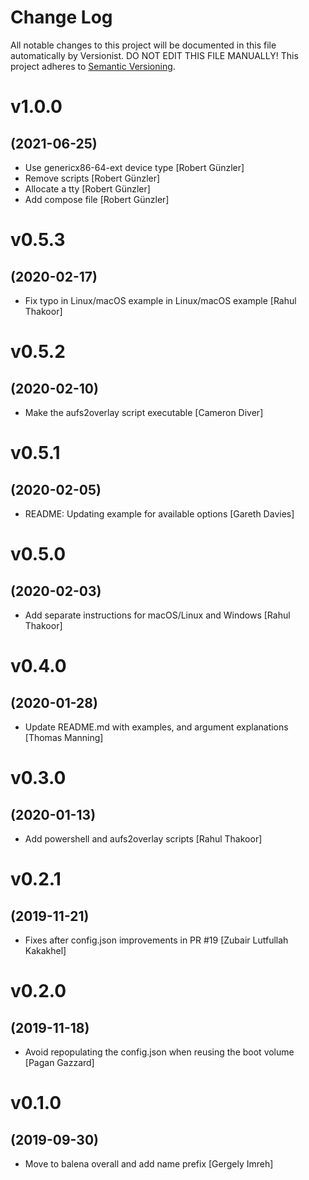 # Change Log

All notable changes to this project will be documented in this file
automatically by Versionist. DO NOT EDIT THIS FILE MANUALLY!
This project adheres to [Semantic Versioning](http://semver.org/).

# v1.0.0
## (2021-06-25)

* Use genericx86-64-ext device type [Robert Günzler]
* Remove scripts [Robert Günzler]
* Allocate a tty [Robert Günzler]
* Add compose file [Robert Günzler]

# v0.5.3
## (2020-02-17)

* Fix typo in Linux/macOS example  in Linux/macOS example [Rahul Thakoor]

# v0.5.2
## (2020-02-10)

* Make the aufs2overlay script executable [Cameron Diver]

# v0.5.1
## (2020-02-05)

* README: Updating example for available options [Gareth Davies]

# v0.5.0
## (2020-02-03)

* Add separate instructions for macOS/Linux and Windows [Rahul Thakoor]

# v0.4.0
## (2020-01-28)

* Update README.md with examples, and argument explanations [Thomas Manning]

# v0.3.0
## (2020-01-13)

* Add powershell and aufs2overlay scripts [Rahul Thakoor]

# v0.2.1
## (2019-11-21)

* Fixes after config.json improvements in PR #19 [Zubair Lutfullah Kakakhel]

# v0.2.0
## (2019-11-18)

* Avoid repopulating the config.json when reusing the boot volume [Pagan Gazzard]

# v0.1.0
## (2019-09-30)

* Move to balena overall and add name prefix [Gergely Imreh]
